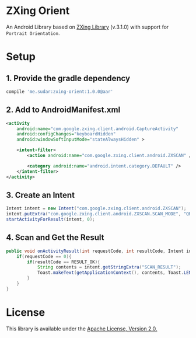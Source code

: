 # ZXing Orient

An Android Library based on [ZXing Library](https://github.com/zxing/zxing) (v.3.1.0) with support for `Portrait Orientation`.

# Setup
## 1. Provide the gradle dependency

```gradle
compile 'me.sudar:zxing-orient:1.0.0@aar'
```

## 2. Add to AndroidManifest.xml

```xml
<activity
    android:name="com.google.zxing.client.android.CaptureActivity"
    android:configChanges="keyboardHidden"
    android:windowSoftInputMode="stateAlwaysHidden" >

    <intent-filter>
        <action android:name="com.google.zxing.client.android.ZXSCAN" />

        <category android:name="android.intent.category.DEFAULT" />
    </intent-filter>
</activity>
```

## 3. Create an Intent

```java
Intent intent = new Intent("com.google.zxing.client.android.ZXSCAN");
intent.putExtra("com.google.zxing.client.android.ZXSCAN.SCAN_MODE", "QR_MODE");
startActivityForResult(intent, 0);
```

## 4. Scan and Get the Result

```java
public void onActivityResult(int requestCode, int resultCode, Intent intent){
    if(requestCode == 0){
        if(resultCode == RESULT_OK){
            String contents = intent.getStringExtra("SCAN_RESULT");
            Toast.makeText(getApplicationContext(), contents, Toast.LENGTH_SHORT).show();
        }
    }
}
```

# License

This library is available under the [Apache License, Version 2.0.](https://github.com/SudarAbisheck/ZXing-Orient/blob/master/LICENSE)
